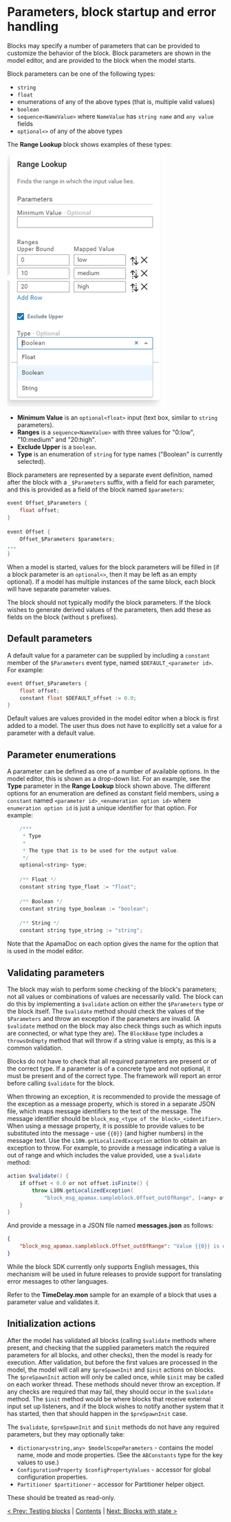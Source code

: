 # Parameters, block startup and error handling

Blocks may specify a number of parameters that can be provided to customize the behavior of the block. Block parameters are shown in the model editor, and are provided to the block when the model starts.

Block parameters can be one of the following types:

* `string`
* `float`
* enumerations of any of the above types (that is, multiple valid values)
* `boolean`
* `sequence<NameValue>` where `NameValue` has `string name` and `any value` fields
* `optional<>` of any of the above types

The **Range Lookup** block shows examples of these types:

![Range lookup block parameters](ParameterTypes.png)

* **Minimum Value** is an `optional<float>` input (text box, similar to `string` parameters).
* **Ranges** is a `sequence<NameValue>` with three values for "0:low", "10:medium" and "20:high".
* **Exclude Upper** is a `boolean`.
* **Type** is an enumeration of `string` for type names ("Boolean" is currently selected).

Block parameters are represented by a separate event definition, named after the block with a `_$Parameters` suffix, with a field for each parameter, and this is provided as a field of the block named `$parameters`:

```Java
event Offset_$Parameters {
    float offset;
}

event Offset {
    Offset_$Parameters $parameters;
...
}
```

When a model is started, values for the block parameters will be filled in (if a block parameter is an `optional<>`, then it may be left as an empty optional). If a model has multiple instances of the same block, each block will have separate parameter values.

The block should not typically modify the block parameters. If the block wishes to generate derived values of the parameters, then add these as fields on the block (without `$` prefixes).

## Default parameters

A default value for a parameter can be supplied by including a `constant` member of the `$Parameters` event type, named `$DEFAULT_<parameter id>`. For example:

```Java
event Offset_$Parameters {
    float offset;
    constant float $DEFAULT_offset := 0.0;
}
```

Default values are values provided in the model editor when a block is first added to a model. The user thus does not have to explicitly set a value for a parameter with a default value.

## Parameter enumerations

A parameter can be defined as one of a number of available options. In the model editor, this is shown as a drop-down list. For an example, see the **Type** parameter in the **Range Lookup** block shown above. The different options for an enumeration are defined as constant field members, using a `constant` named `<parameter id>_<enumeration option id>` where `enumeration option id` is just a unique identifier for that option. For example:

```Java
    /***
     * Type
     *
     * The type that is to be used for the output value.
     */
    optional<string> type;

    /** Float */
    constant string type_float := "float";

    /** Boolean */
    constant string type_boolean := "boolean";

    /** String */
    constant string type_string := "string";
```

Note that the ApamaDoc on each option gives the name for the option that is used in the model editor.

## Validating parameters

The block may wish to perform some checking of the block's parameters; not all values or combinations of values are necessarily valid. The block can do this by implementing a `$validate` action on either the `$Parameters` type or the block itself. The `$validate` method should check the values of the `$Parameters` and throw an exception if the parameters are invalid. (A `$validate` method on the block may also check things such as which inputs are connected, or what type they are). The `BlockBase` type includes a `throwsOnEmpty` method that will throw if a string value is empty, as this is a common validation.

Blocks do not have to check that all required parameters are present or of the correct type. If a parameter is of a concrete type and not optional, it must be present and of the correct type. The framework will report an error before calling `$validate` for the block.

When throwing an exception, it is recommended to provide the message of the exception as a message property, which is stored in a separate JSON file, which maps message identifiers to the text of the message. The message identifier should be `block_msg_<type of the block>_<identifier>`. When using a message property, it is possible to provide values to be substituted into the message - use `{{0}}` (and higher numbers) in the message text. Use the `L10N.getLocalizedException` action to obtain an exception to throw. For example, to provide a message indicating a value is out of range and which includes the value provided, use a `$validate` method:

```Java
action $validate() {
    if offset < 0.0 or not offset.isFinite() {
        throw L10N.getLocalizedException(
            "block_msg_apamax.sampleblock.Offset_outOfRange", [<any> offset]);
    }
}
```

And provide a message in a JSON file named **messages.json** as follows:

```JSON
{
    "block_msg_apamax.sampleblock.Offset_outOfRange": "Value {{0}} is out of range (must be zero or a positive finite number)"
}
```

While the block SDK currently only supports English messages, this mechanism will be used in future releases to provide support for translating error messages to other languages.

Refer to the **TimeDelay.mon** sample for an example of a block that uses a parameter value and validates it.

## Initialization actions

After the model has validated all blocks (calling `$validate` methods where present, and checking that the supplied parameters match the required parameters for all blocks, and other checks), then the model is ready for execution. After validation, but before the first values are processed in the model, the model will call any `$preSpawnInit` and `$init` actions on blocks. The `$preSpawnInit` action will only be called once, while `$init` may be called on each worker thread. These methods should never throw an exception. If any checks are required that may fail, they should occur in the `$validate` method. The `$init` method would be where blocks that receive external input set up listeners, and if the block wishes to notify another system that it has started, then that should happen in the `$preSpawnInit` case.

The `$validate`, `$preSpawnInit` and `$init` methods do not have any required parameters, but they may optionally take:

* `dictionary<string,any> $modelScopeParameters` - contains the model name, mode and mode properties. (See the `ABConstants` type for the key values to use.)
* `ConfigurationProperty $configPropertyValues` - accessor for global configuration properties.
* `Partitioner $partitioner` - accessor for Partitioner helper object.

These should be treated as read-only.

[< Prev: Testing blocks](035-Testing.md) | [Contents](000-contents.md) | [Next: Blocks with state >](050-State.md) 
